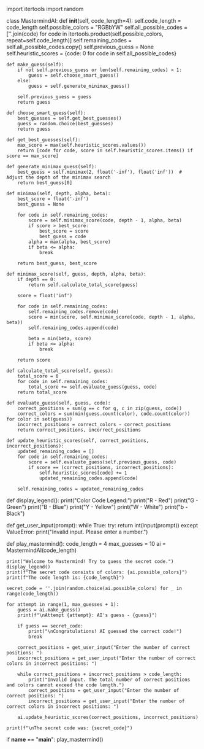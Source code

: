 import itertools
import random

class MastermindAI:
    def __init__(self, code_length=4):
        self.code_length = code_length
        self.possible_colors = "RGBbYW"
        self.all_possible_codes = [''.join(code) for code in itertools.product(self.possible_colors, repeat=self.code_length)]
        self.remaining_codes = self.all_possible_codes.copy()
        self.previous_guess = None
        self.heuristic_scores = {code: 0 for code in self.all_possible_codes}

    def make_guess(self):
        if not self.previous_guess or len(self.remaining_codes) > 1:
            guess = self.choose_smart_guess()
        else:
            guess = self.generate_minimax_guess()

        self.previous_guess = guess
        return guess

    def choose_smart_guess(self):
        best_guesses = self.get_best_guesses()
        guess = random.choice(best_guesses)
        return guess

    def get_best_guesses(self):
        max_score = max(self.heuristic_scores.values())
        return [code for code, score in self.heuristic_scores.items() if score == max_score]

    def generate_minimax_guess(self):
        best_guess = self.minimax(2, float('-inf'), float('inf'))  # Adjust the depth of the minimax search
        return best_guess[0]

    def minimax(self, depth, alpha, beta):
        best_score = float('-inf')
        best_guess = None

        for code in self.remaining_codes:
            score = self.minimax_score(code, depth - 1, alpha, beta)
            if score > best_score:
                best_score = score
                best_guess = code
            alpha = max(alpha, best_score)
            if beta <= alpha:
                break

        return best_guess, best_score

    def minimax_score(self, guess, depth, alpha, beta):
        if depth == 0:
            return self.calculate_total_score(guess)

        score = float('inf')

        for code in self.remaining_codes:
            self.remaining_codes.remove(code)
            score = min(score, self.minimax_score(code, depth - 1, alpha, beta))
            self.remaining_codes.append(code)

            beta = min(beta, score)
            if beta <= alpha:
                break

        return score

    def calculate_total_score(self, guess):
        total_score = 0
        for code in self.remaining_codes:
            total_score += self.evaluate_guess(guess, code)
        return total_score

    def evaluate_guess(self, guess, code):
        correct_positions = sum(g == c for g, c in zip(guess, code))
        correct_colors = sum(min(guess.count(color), code.count(color)) for color in set(guess))
        incorrect_positions = correct_colors - correct_positions
        return correct_positions, incorrect_positions

    def update_heuristic_scores(self, correct_positions, incorrect_positions):
        updated_remaining_codes = []
        for code in self.remaining_codes:
            score = self.evaluate_guess(self.previous_guess, code)
            if score == (correct_positions, incorrect_positions):
                self.heuristic_scores[code] += 1
                updated_remaining_codes.append(code)

        self.remaining_codes = updated_remaining_codes

def display_legend():
    print("Color Code Legend:")
    print("R - Red")
    print("G - Green")
    print("B - Blue")
    print("Y - Yellow")
    print("W - White")
    print("b - Black")

def get_user_input(prompt):
    while True:
        try:
            return int(input(prompt))
        except ValueError:
            print("Invalid input. Please enter a number.")

def play_mastermind():
    code_length = 4
    max_guesses = 10
    ai = MastermindAI(code_length)

    print("Welcome to Mastermind! Try to guess the secret code.")
    display_legend()
    print(f"The secret code consists of colors: {ai.possible_colors}")
    print(f"The code length is: {code_length}")

    secret_code = ''.join(random.choice(ai.possible_colors) for _ in range(code_length))

    for attempt in range(1, max_guesses + 1):
        guess = ai.make_guess()
        print(f"\nAttempt {attempt}: AI's guess - {guess}")

        if guess == secret_code:
            print("\nCongratulations! AI guessed the correct code!")
            break

        correct_positions = get_user_input("Enter the number of correct positions: ")
        incorrect_positions = get_user_input("Enter the number of correct colors in incorrect positions: ")

        while correct_positions + incorrect_positions > code_length:
            print("Invalid input. The total number of correct positions and colors cannot exceed the code length.")
            correct_positions = get_user_input("Enter the number of correct positions: ")
            incorrect_positions = get_user_input("Enter the number of correct colors in incorrect positions: ")

        ai.update_heuristic_scores(correct_positions, incorrect_positions)

    print(f"\nThe secret code was: {secret_code}")

if __name__ == "__main__":
    play_mastermind()
